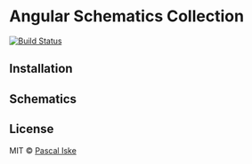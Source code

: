 # Angular Schematics Collection

[![Build Status](https://travis-ci.com/pascaliske/schematics.svg?branch=master)](https://travis-ci.com/pascaliske/schematics)

## Installation

## Schematics

## License

MIT © [Pascal Iske](https://pascal-iske.de)
